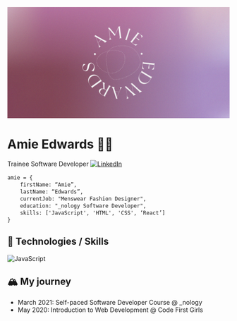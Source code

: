 ![](https://github.com/amiehannah/amiehannah/blob/main/Artboard%201.png)
# Amie Edwards 👩‍💻

Trainee Software Developer
[![LinkedIn](https://img.shields.io/badge/LinkedIn-AmieEdwards-blue)](https://www.linkedin.com/in/amie-edwards-70a19068/)

```
amie = { 
	firstName: “Amie”,
	lastName: “Edwards”,
	currentJob: "Menswear Fashion Designer",
	education: "_nology Software Developer",
	skills: ['JavaScript', 'HTML', 'CSS', ‘React’]
}

```


## 🤖 Technologies / Skills
![JavaScript](https://img.shields.io/badge/-JavaScript-)



## 🏔️ My journey 
- March 2021: Self-paced Software Developer Course @ _nology
- May 2020: Introduction to Web Development @ Code First Girls
